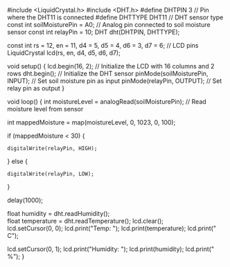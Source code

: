 #include <LiquidCrystal.h>
#include <DHT.h>
#define DHTPIN 3        // Pin where the DHT11 is connected
#define DHTTYPE DHT11   // DHT sensor type
const int soilMoisturePin = A0; // Analog pin connected to soil moisture sensor
const int relayPin = 10; 
DHT dht(DHTPIN, DHTTYPE);

const int rs = 12, en = 11, d4 = 5, d5 = 4, d6 = 3, d7 = 6;  // LCD pins
LiquidCrystal lcd(rs, en, d4, d5, d6, d7);

void setup() {
  lcd.begin(16, 2);   // Initialize the LCD with 16 columns and 2 rows
  dht.begin();         // Initialize the DHT sensor
  pinMode(soilMoisturePin, INPUT); // Set soil moisture pin as input
  pinMode(relayPin, OUTPUT);       // Set relay pin as output
}

void loop() {
  int moistureLevel = analogRead(soilMoisturePin); // Read moisture level from sensor
  
  
  int mappedMoisture = map(moistureLevel, 0, 1023, 0, 100);
  
 
  if (mappedMoisture < 30) {
    
    digitalWrite(relayPin, HIGH);
  } else {
    
    digitalWrite(relayPin, LOW);
  }

  
  delay(1000);

         
  float humidity = dht.readHumidity();    
  float temperature = dht.readTemperature();
  lcd.clear();    
  lcd.setCursor(0, 0); 
  lcd.print("Temp: ");
  lcd.print(temperature);
  lcd.print(" C");
  
  lcd.setCursor(0, 1);
  lcd.print("Humidity: ");
  lcd.print(humidity);
  lcd.print(" %");
}
